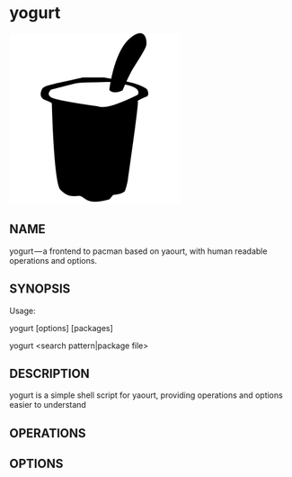 # yogurt

<img src="yogurt.png" width="304px" alt="yogurt logo">

## NAME

yogurt — a frontend to pacman based on yaourt, with human readable operations and options.

## SYNOPSIS

Usage:

 yogurt <operation> [options] [packages]

 yogurt <search pattern|package file>

## DESCRIPTION

yogurt is a simple shell script for yaourt, providing operations and options easier to understand

## OPERATIONS

## OPTIONS
